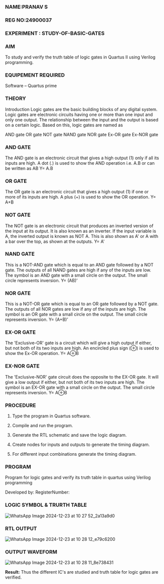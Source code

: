 ### NAME:PRANAV S
### REG NO:24900037
### EXPERIMENT : STUDY-OF-BASIC-GATES


### AIM

To study and verify the truth table of logic gates in Quartus II using Verilog programming.

### EQUIPEMENT REQUIRED
Software – Quartus prime 

### THEORY

Introduction Logic gates are the basic building blocks of any digital system. Logic gates are electronic circuits having one or more than one input and only one output. The relationship between the input and the output is based on a certain logic. Based on this, logic gates are named as

AND gate OR gate NOT gate NAND gate NOR gate Ex-OR gate Ex-NOR gate

### AND GATE

The AND gate is an electronic circuit that gives a high output (1) only if all its inputs are high. A dot (.) is used to show the AND operation i.e. A.B or can be written as AB
Y= A.B

### OR GATE

The OR gate is an electronic circuit that gives a high output (1) if one or more of its inputs are high. A plus (+) is used to show the OR operation.
Y= A+B

### NOT GATE

The NOT gate is an electronic circuit that produces an inverted version of the input at its output. It is also known as an inverter. If the input variable is A, the inverted output is known as NOT A. This is also shown as A' or A with a bar over the top, as shown at the outputs.
Y= A'

### NAND GATE

This is a NOT-AND gate which is equal to an AND gate followed by a NOT gate. The outputs of all NAND gates are high if any of the inputs are low. The symbol is an AND gate with a small circle on the output. The small circle represents inversion.
Y= (AB)’
### NOR GATE

This is a NOT-OR gate which is equal to an OR gate followed by a NOT gate. The outputs of all NOR gates are low if any of the inputs are high. The symbol is an OR gate with a small circle on the output. The small circle represents inversion.
Y= (A+B)’

### EX-OR GATE

The 'Exclusive-OR' gate is a circuit which will give a high output if either, but not both of its two inputs are high. An encircled plus sign (⊕) is used to show the Ex-OR operation.
Y= A⊕B

### EX-NOR GATE

The 'Exclusive-NOR' gate circuit does the opposite to the EX-OR gate. It will give a low output if either, but not both of its two inputs are high. The symbol is an EX-OR gate with a small circle on the output. The small circle represents inversion.
Y= A⊕B

### PROCEDURE

1.	Type the program in Quartus software.

2.	Compile and run the program.

3.	Generate the RTL schematic and save the logic diagram.

4.	Create nodes for inputs and outputs to generate the timing diagram.

5.	For different input combinations generate the timing diagram.


### PROGRAM

Program for logic gates and verify its truth table in quartus using Verilog programming

 Developed by: RegisterNumber: 
 
### LOGIC SYMBOL & TRURTH TABLE
![WhatsApp Image 2024-12-23 at 10 27 52_2a13a9d0](https://github.com/user-attachments/assets/18faeb59-8d04-4446-9dcc-2acfa7c9cb15)


### RTL OUTPUT
![WhatsApp Image 2024-12-23 at 10 28 12_e79c6200](https://github.com/user-attachments/assets/38752b14-b90f-4e20-ab89-90490058b274)


### OUTPUT WAVEFORM
![WhatsApp Image 2024-12-23 at 10 28 11_8e738431](https://github.com/user-attachments/assets/d29f9807-b359-44ec-9837-bd8058cdbe1c)




**Result:**
 Thus the different IC's are studied and truth table for logic gates are verified.


